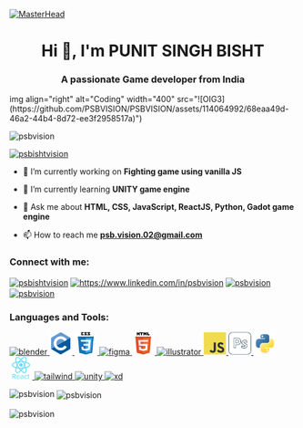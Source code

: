 [![MasterHead](https://miro.medium.com/v2/resize:fit:3072/1*XMJIPaq73Qw7MoLNx9_zig.gif)](https://rishavchanda.io)
<h1 align="center">Hi 👋, I'm PUNIT SINGH BISHT</h1>
<h3 align="center">A passionate Game developer from India</h3>
img align="right" alt="Coding" width="400" src="![OIG3](https://github.com/PSBVISION/PSBVISION/assets/114064992/68eaa49d-46a2-44b4-8d72-ee3f2958517a)")

<p align="left"> <img src="https://komarev.com/ghpvc/?username=psbvision&label=Profile%20views&color=0e75b6&style=flat" alt="psbvision" /> </p>

<p align="left"> <a href="https://twitter.com/psbishtvision" target="blank"><img src="https://img.shields.io/twitter/follow/psbishtvision?logo=twitter&style=for-the-badge" alt="psbishtvision" /></a> </p>

- 🔭 I’m currently working on **Fighting game using vanilla JS**

- 🌱 I’m currently learning **UNITY game engine**

- 💬 Ask me about **HTML, CSS, JavaScript, ReactJS, Python, Gadot game engine**

- 📫 How to reach me **psb.vision.02@gmail.com**

<h3 align="left">Connect with me:</h3>
<p align="left">
<a href="https://twitter.com/psbishtvision" target="blank"><img align="center" src="https://raw.githubusercontent.com/rahuldkjain/github-profile-readme-generator/master/src/images/icons/Social/twitter.svg" alt="psbishtvision" height="30" width="40" /></a>
<a href="https://linkedin.com/in/https://www.linkedin.com/in/psbvision" target="blank"><img align="center" src="https://raw.githubusercontent.com/rahuldkjain/github-profile-readme-generator/master/src/images/icons/Social/linked-in-alt.svg" alt="https://www.linkedin.com/in/psbvision" height="30" width="40" /></a>
<a href="https://instagram.com/psbvision" target="blank"><img align="center" src="https://raw.githubusercontent.com/rahuldkjain/github-profile-readme-generator/master/src/images/icons/Social/instagram.svg" alt="psbvision" height="30" width="40" /></a>
<a href="https://www.leetcode.com/psbvision" target="blank"><img align="center" src="https://raw.githubusercontent.com/rahuldkjain/github-profile-readme-generator/master/src/images/icons/Social/leet-code.svg" alt="psbvision" height="30" width="40" /></a>
</p>

<h3 align="left">Languages and Tools:</h3>
<p align="left"> <a href="https://www.blender.org/" target="_blank" rel="noreferrer"> <img src="https://download.blender.org/branding/community/blender_community_badge_white.svg" alt="blender" width="40" height="40"/> </a> <a href="https://www.cprogramming.com/" target="_blank" rel="noreferrer"> <img src="https://raw.githubusercontent.com/devicons/devicon/master/icons/c/c-original.svg" alt="c" width="40" height="40"/> </a> <a href="https://www.w3schools.com/css/" target="_blank" rel="noreferrer"> <img src="https://raw.githubusercontent.com/devicons/devicon/master/icons/css3/css3-original-wordmark.svg" alt="css3" width="40" height="40"/> </a> <a href="https://www.figma.com/" target="_blank" rel="noreferrer"> <img src="https://www.vectorlogo.zone/logos/figma/figma-icon.svg" alt="figma" width="40" height="40"/> </a> <a href="https://www.w3.org/html/" target="_blank" rel="noreferrer"> <img src="https://raw.githubusercontent.com/devicons/devicon/master/icons/html5/html5-original-wordmark.svg" alt="html5" width="40" height="40"/> </a> <a href="https://www.adobe.com/in/products/illustrator.html" target="_blank" rel="noreferrer"> <img src="https://www.vectorlogo.zone/logos/adobe_illustrator/adobe_illustrator-icon.svg" alt="illustrator" width="40" height="40"/> </a> <a href="https://developer.mozilla.org/en-US/docs/Web/JavaScript" target="_blank" rel="noreferrer"> <img src="https://raw.githubusercontent.com/devicons/devicon/master/icons/javascript/javascript-original.svg" alt="javascript" width="40" height="40"/> </a> <a href="https://www.photoshop.com/en" target="_blank" rel="noreferrer"> <img src="https://raw.githubusercontent.com/devicons/devicon/master/icons/photoshop/photoshop-line.svg" alt="photoshop" width="40" height="40"/> </a> <a href="https://www.python.org" target="_blank" rel="noreferrer"> <img src="https://raw.githubusercontent.com/devicons/devicon/master/icons/python/python-original.svg" alt="python" width="40" height="40"/> </a> <a href="https://reactjs.org/" target="_blank" rel="noreferrer"> <img src="https://raw.githubusercontent.com/devicons/devicon/master/icons/react/react-original-wordmark.svg" alt="react" width="40" height="40"/> </a> <a href="https://tailwindcss.com/" target="_blank" rel="noreferrer"> <img src="https://www.vectorlogo.zone/logos/tailwindcss/tailwindcss-icon.svg" alt="tailwind" width="40" height="40"/> </a> <a href="https://unity.com/" target="_blank" rel="noreferrer"> <img src="https://www.vectorlogo.zone/logos/unity3d/unity3d-icon.svg" alt="unity" width="40" height="40"/> </a> <a href="https://www.adobe.com/products/xd.html" target="_blank" rel="noreferrer"> <img src="https://cdn.worldvectorlogo.com/logos/adobe-xd.svg" alt="xd" width="40" height="40"/> </a> </p>

<p><img align="left" src="https://github-readme-stats.vercel.app/api/top-langs?username=psbvision&show_icons=true&locale=en&layout=compact" alt="psbvision" /></p>

<p>&nbsp;<img align="center" src="https://github-readme-stats.vercel.app/api?username=psbvision&show_icons=true&locale=en" alt="psbvision" /></p>

<p><img align="center" src="https://github-readme-streak-stats.herokuapp.com/?user=psbvision&" alt="psbvision" /></p>
